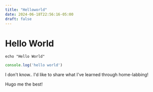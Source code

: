 ```yaml
---
title: "Helloworld"
date: 2024-06-18T22:56:16-05:00
draft: false
---
```


# Hello World

```shell
echo "Hello World"
```

```js
console.log('hello world')
```

I  don't know.. I'd like to share what I've learned through home-labbing!

Hugo me the best!
